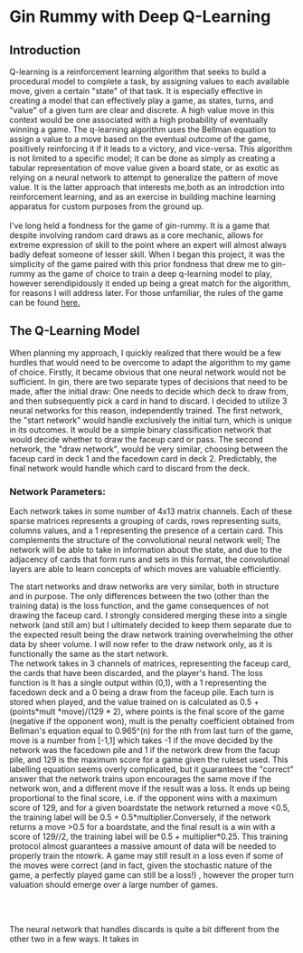 # Gin Rummy with Deep Q-Learning

## Introduction
Q-learning is a reinforcement learning algorithm that seeks to build a procedural model to complete a task, by assigning values to each available move, given a certain "state"  of that task. It is especially effective in creating a model that can effectively play a game, as states, turns, and "value" of a given turn are clear and discrete. A high value move in this context would be one associated with a high probability of eventually winning a game. The q-learning algorithm uses the Bellman equation to assign a value to a move based on the eventual outcome of the game, positively reinforcing it if it leads to a victory, and vice-versa. This algorithm is not limited to a specific model; it can be done as simply as creating a tabular representation of move value given a board state, or as exotic as relying on a neural network to attempt to generalize the pattern of move value. It is the latter approach that interests me,both as an introdction into reinforcement learning, and as an exercise in building machine learning apparatus for custom purposes from the ground up. <br> <br>
I've long held a fondness for the game of gin-rummy. It is a game that despite involving random card draws as a core mechanic, allows for extreme expression of skill to the point where an expert will almost always badly defeat someone of lesser skill. When I began this project, it was the simplicity of the game paired with this prior fondness that drew me to gin-rummy as the game of choice to train a deep q-learning model to play, however serendipidously it ended up being a great match for the algorithm, for reasons I will address later. For those unfamiliar, the rules of the game can be found [here.](https://bicyclecards.com/how-to-play/gin-rummy/)

## The Q-Learning Model

When planning my approach, I quickly realized that there would be a few hurdles that would need to be overcome to adapt the algorithm to my game of choice. Firstly, it became obvious that one neural network would not be sufficient. In gin, there are two separate types of decisions that need to be made, after the initial draw: One needs to decide which deck to draw from, and then subsequently pick a card in hand to discard. I decided to utilize 3 neural networks for this reason, independently trained. The first network, the "start network" would handle exclusively the initial turn, which is unique in its outcomes. It would be a simple binary classification network that would decide whether to draw the faceup card or pass. The second network, the "draw network", would be very similar, choosing between the faceup card in deck 1 and the facedown card in deck 2. Predictably, the final network would handle which card to discard from the deck. 

### Network Parameters:
Each network takes in some number of 4x13 matrix channels. Each of these sparse matrices represents a grouping of cards, rows representing suits, columns values, and a 1 representing the presence of a certain card. This complements the structure of the convolutional neural network well; The network will be able to take in information about the state, and due to the adjacency of cards that form runs and sets in this format, the convolutional layers are able to learn concepts of which moves are valuable efficiently. 

<p>
  The start networks and draw networks are very similar, both in structure and in purpose. The only differences between the two (other than the training data) is the loss function, and the game consequences of not drawing the faceup card. I strongly considered merging these into a single network (and still am) but I ultimately decided to keep them separate due to the expected result being the draw network training overwhelming the other data by sheer volume.  I will now refer to the draw network only, as it is functionally the same as the start network.  

<br> 
The network takes in 3 channels of matrices, representing the faceup card, the cards that have been discarded, and the player's hand. The loss function is It has a single output within (0,1), with a 1 representing the facedown deck and a 0 being a draw from the faceup pile. Each turn is stored when played, and the value trained on is calculated as 0.5 +  (points*mult *move)/(129 * 2), where points is the final score of the game (negative if the opponent won), mult is the penalty coefficient obtained from Bellman's equation equal to 0.965^(n) for the nth from last turn of the game, move is a number from  [-1,1] which takes -1 if the move decided by the network was the facedown pile and 1 if the network drew from the facup pile, and 129 is the maximum score for a game given the ruleset used. This labelling equation seems overly complicated, but it guarantees the "correct" answer that the network trains upon encourages the same move if the network won, and a different move if the result was a loss. It ends up being proportional to the final score, i.e. if the opponent wins with a maximum score of 129, and for a given boardstate the network returned a move <0.5, the training label will be  0.5 + 0.5*multiplier.Conversely, if the network returns a move >0.5 for a boardstate, and the final result is a win with a score of 129//2, the training label will be 0.5 + multiplier*0.25. This training protocol almost guarantees a massive amount of data will be needed to properly train the ntowrk. A game may still result in a loss even if some of the moves were correct (and in fact, given the stochastic nature of the game, a perfectly played game can still be a loss!) , however the proper turn valuation should emerge over a large number of games. 
</p>
 <br> <br> 
 <p>
  The neural network that handles discards is quite a bit different from the other two in a few ways. It takes in 

<br>  
  
</p>


